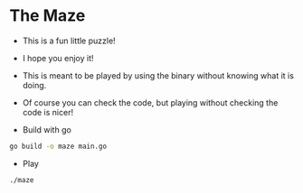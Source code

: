 # The Maze
* This is a fun little puzzle!
* I hope you enjoy it!

* This is meant to be played by using the binary without knowing what it is doing.

* Of course you can check the code, but playing without checking the code is nicer!
* Build with go
```sh
go build -o maze main.go
```
* Play
```
./maze
```

